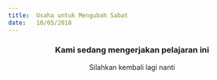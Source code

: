 ```yaml
---
title:  Usaha untuk Mengubah Sabat
date:   10/05/2018
---
```


### <center>Kami sedang mengerjakan pelajaran ini</center>
<center>Silahkan kembali lagi nanti</center>